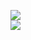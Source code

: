 [![](https://img.shields.io/badge/Made%20With-Github%20Spray-lightgrey.svg?style=for-the-badge&logo=github)](https://github.com/Annihil/github-spray#9646)  
[![](https://i.imgur.com/2DrTn0Z.gif)](https://github.com/Annihil/github-spray)